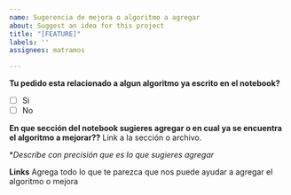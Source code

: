 ```yaml
---
name: Sugerencia de mejora o algoritmo a agregar
about: Suggest an idea for this project
title: "[FEATURE]"
labels: ''
assignees: matramos

---
```


**Tu pedido esta relacionado a algun algoritmo ya escrito en el notebook?**
- [ ] Si
- [ ] No

**En que sección del notebook sugieres agregar o en cual ya se encuentra el algoritmo a mejorar??**
Link a la sección o archivo.

**Describe con precisión que es lo que sugieres agregar*

**Links**
Agrega todo lo que te parezca que nos puede ayudar a agregar el algoritmo o mejora
